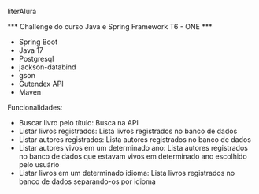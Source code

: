 literAlura

*** Challenge do curso Java e Spring Framework T6 - ONE ***

* Spring Boot
* Java 17
* Postgresql
* jackson-databind
* gson
* Gutendex API
* Maven

Funcionalidades:

* Buscar livro pelo título: Busca na API
* Listar livros registrados: Lista livros registrados no banco de dados
* Listar autores registrados: Lista autores registrados no banco de dados
* Listar autores vivos em um determinado ano: Lista autores registrados no banco de dados que estavam vivos em determinado ano escolhido pelo usuário
* Listar livros em um determinado idioma: Lista livros registrados no banco de dados separando-os por idioma
